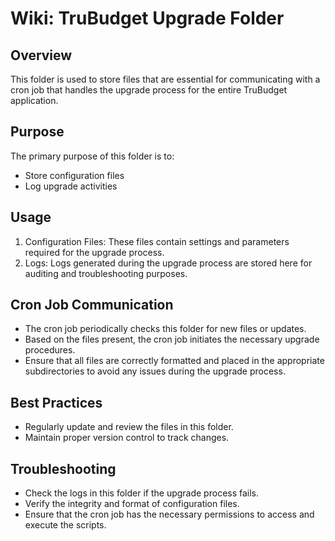 # Wiki: TruBudget Upgrade Folder

## Overview

This folder is used to store files that are essential for communicating with a cron job that handles the upgrade process for the entire TruBudget application.

## Purpose

The primary purpose of this folder is to:

- Store configuration files
- Log upgrade activities

## Usage

1. Configuration Files: These files contain settings and parameters required for the upgrade process.
2. Logs: Logs generated during the upgrade process are stored here for auditing and troubleshooting purposes.

## Cron Job Communication

- The cron job periodically checks this folder for new files or updates.
- Based on the files present, the cron job initiates the necessary upgrade procedures.
- Ensure that all files are correctly formatted and placed in the appropriate subdirectories to avoid any issues during the upgrade process.

## Best Practices

- Regularly update and review the files in this folder.
- Maintain proper version control to track changes.

## Troubleshooting

- Check the logs in this folder if the upgrade process fails.
- Verify the integrity and format of configuration files.
- Ensure that the cron job has the necessary permissions to access and execute the scripts.

